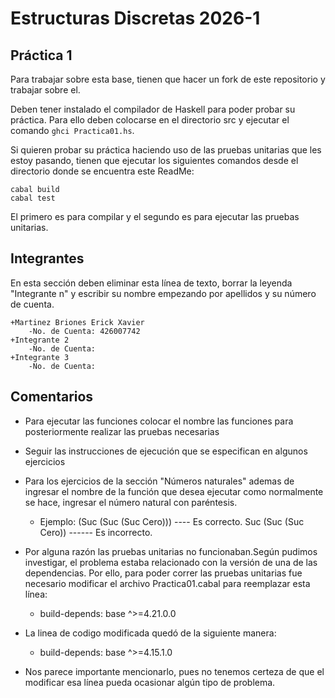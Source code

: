 # Estructuras Discretas 2026-1

## Práctica 1

Para trabajar sobre esta base, tienen que hacer un fork de este repositorio y trabajar sobre el.

Deben tener instalado el compilador de Haskell para poder probar su práctica. Para ello deben colocarse en el directorio src y ejecutar el comando `ghci Practica01.hs`.

Si quieren probar su práctica haciendo uso de las pruebas unitarias que les estoy pasando, tienen que ejecutar los siguientes comandos desde el directorio donde se encuentra este ReadMe:
```
cabal build
cabal test
```

El primero es para compilar y el segundo es para ejecutar las pruebas unitarias.

## Integrantes

En esta sección deben eliminar esta línea de texto, borrar la leyenda "Integrante n" y escribir su nombre empezando por apellidos y su número de cuenta.

    +Martinez Briones Erick Xavier
        -No. de Cuenta: 426007742
    +Integrante 2
        -No. de Cuenta: 
    +Integrante 3
        -No. de Cuenta: 

## Comentarios
- Para ejecutar las funciones colocar el nombre las funciones para posteriormente realizar las pruebas necesarias

- Seguir las instrucciones de ejecución que se especifican en algunos ejercicios

- Para los ejercicios de la sección "Números naturales" ademas de ingresar el nombre de la función que desea ejecutar como normalmente se hace, ingresar el número natural con paréntesis. 
  - Ejemplo:
  (Suc (Suc (Suc Cero))) ---- Es correcto.
  Suc (Suc (Suc Cero)) ------ Es incorrecto.


- Por alguna razón las pruebas unitarias no funcionaban.Según pudimos investigar, el problema estaba relacionado con la versión de una de las dependencias. Por ello, para poder correr las pruebas unitarias fue necesario modificar el archivo Practica01.cabal para reemplazar esta línea: 
    - build-depends:    base ^>=4.21.0.0 

- La linea de codigo modificada quedó de la siguiente manera: 
    - build-depends:    base ^>=4.15.1.0

- Nos parece importante mencionarlo, pues no tenemos certeza de que el modificar esa línea pueda ocasionar algún tipo de problema. 
